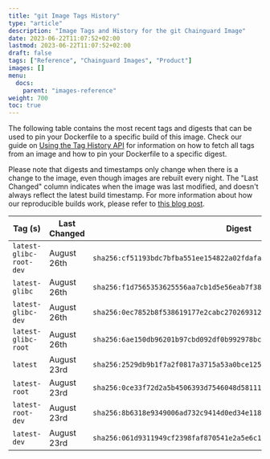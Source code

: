 ```yaml
---
title: "git Image Tags History"
type: "article"
description: "Image Tags and History for the git Chainguard Image"
date: 2023-06-22T11:07:52+02:00
lastmod: 2023-06-22T11:07:52+02:00
draft: false
tags: ["Reference", "Chainguard Images", "Product"]
images: []
menu:
  docs:
    parent: "images-reference"
weight: 700
toc: true
---
```


The following table contains the most recent tags and digests that can be used to pin your Dockerfile to a specific build of this image. Check our guide on [Using the Tag History API](/chainguard/chainguard-images/using-the-tag-history-api/) for information on how to fetch all tags from an image and how to pin your Dockerfile to a specific digest.

Please note that digests and timestamps only change when there is a change to the image, even though images are rebuilt every night. The "Last Changed" column indicates when the image was last modified, and doesn't always reflect the latest build timestamp. For more information about how our reproducible builds work, please refer to [this blog post](https://www.chainguard.dev/unchained/reproducing-chainguards-reproducible-image-builds).

| Tag (s)                  | Last Changed | Digest                                                                    |
|--------------------------|--------------|---------------------------------------------------------------------------|
|  `latest-glibc-root-dev` | August 26th  | `sha256:cf51193bdc7bfba551ee154822a02fdafa483dfbf87e246407541fe86f7184e1` |
|  `latest-glibc`          | August 26th  | `sha256:f1d7565353625556aa7cb1d5e56eab7f3825b82381decd05091cd4b78c39472d` |
|  `latest-glibc-dev`      | August 26th  | `sha256:0ec7852b8f538619177e2cabc2702693123d1a992617ded40d7190a78e4924f6` |
|  `latest-glibc-root`     | August 26th  | `sha256:6ae150db96201b97cbd092df0b992978bc5d4d68fc4329c6e7bd2a2e655bb3b5` |
|  `latest`                | August 23rd  | `sha256:2529db9b1f7a2f0817a3715a53a0bce125f4ac241a67e5745072cd1912523f7b` |
|  `latest-root`           | August 23rd  | `sha256:0ce33f72d2a5b4506393d7546048d58111e01bd0c309d95cace436bffda6592b` |
|  `latest-root-dev`       | August 23rd  | `sha256:8b6318e9349006ad732c9414d0ed34e11859e98c81abae72ca549f9295f9b91f` |
|  `latest-dev`            | August 23rd  | `sha256:061d9311949cf2398faf870541e2a5e6c11c89a88c273a90bc7844f7c19dd6b7` |
